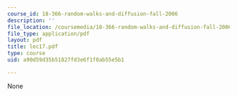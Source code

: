 ```yaml
---
course_id: 18-366-random-walks-and-diffusion-fall-2006
description: ''
file_location: /coursemedia/18-366-random-walks-and-diffusion-fall-2006/a90d59d35b51827fd3e6f1f0ab55e5b1_lec17.pdf
file_type: application/pdf
layout: pdf
title: lec17.pdf
type: course
uid: a90d59d35b51827fd3e6f1f0ab55e5b1

---
```

None